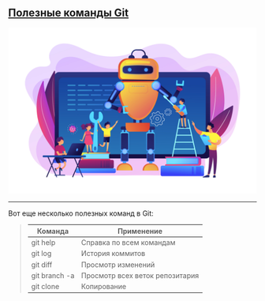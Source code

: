 ## [Полезные команды Git](./readme.md)

![ps](./photo/robot.jpg)
_______________________

Вот еще несколько полезных команд в Git:


>
> |Команда|Применение
> |----------------|--------------------|
> |git help|Справка по всем командам
> |git log|История коммитов|
> |git diff|Просмотр изменений|
> |git branch -a|Просмотр всех веток репозитария|
> |git clone|Копирование|
